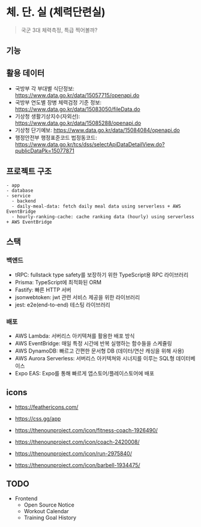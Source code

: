 # 체. 단. 실 (체력단련실)

> 국군 3대 체력측정, 특급 찍어볼까?

## 기능

## 활용 데이터

- 국방부 각 부대별 식단정보: https://www.data.go.kr/data/15057715/openapi.do
- 국방부 연도별 장병 체력검정 기준 정보: https://www.data.go.kr/data/15083050/fileData.do
- 기상청 생활기상지수(자외선): https://www.data.go.kr/data/15085288/openapi.do
- 기상청 단기예보: https://www.data.go.kr/data/15084084/openapi.do
- 행정안전부 행정표준코드 법정동코드: https://www.data.go.kr/tcs/dss/selectApiDataDetailView.do?publicDataPk=15077871

## 프로젝트 구조

```
- app
- database
- service
  - backend
  - daily-meal-data: fetch daily meal data using serverless + AWS EventBridge
  - hourly-ranking-cache: cache ranking data (hourly) using serverless + AWS EventBridge
```

## 스택

### 백엔드

- tRPC: fullstack type safety를 보장하기 위한 TypeScript용 RPC 라이브러리
- Prisma: TypeScript에 최적화된 ORM
- Fastify: 빠른 HTTP 서버
- jsonwebtoken: jwt 관련 서비스 제공을 위한 라이브러리
- jest: e2e(end-to-end) 테스팅 라이브러리

### 배포

- AWS Lambda: 서버리스 아키텍쳐를 활용한 배포 방식
- AWS EventBridge: 매일 특정 시간에 반복 실행하는 함수들을 스케쥴링
- AWS DynamoDB: 빠르고 간편한 문서형 DB (데이터/연산 캐싱을 위해 사용)
- AWS Aurora Serverless: 서버리스 아키텍쳐와 시너지를 이루는 SQL형 데이터베이스
- Expo EAS: Expo를 통해 빠르게 앱스토어/플레이스토어에 배포

## icons

- https://feathericons.com/
- https://css.gg/app

- https://thenounproject.com/icon/fitness-coach-1926490/
- https://thenounproject.com/icon/coach-2420008/
- https://thenounproject.com/icon/run-2975840/
- https://thenounproject.com/icon/barbell-1934475/

## TODO

- Frontend
  - Open Source Notice
  * Workout Calendar
  * Training Goal History